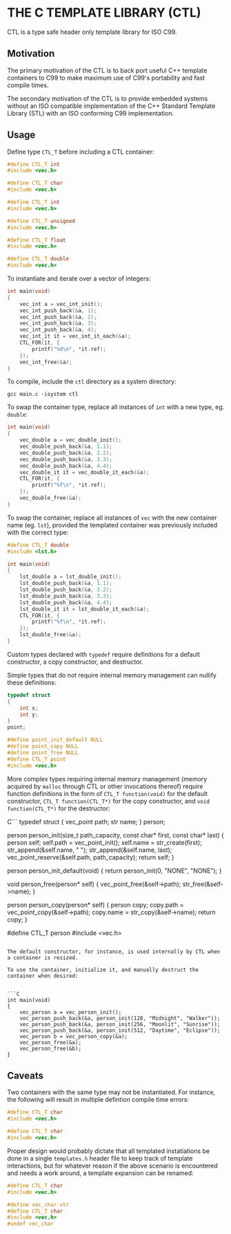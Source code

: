 # THE C TEMPLATE LIBRARY (CTL)

CTL is a type safe header only template library for ISO C99.

## Motivation

The primary motivation of the CTL is to back port useful C++ template containers
to C99 to make maximum use of C99's portability and fast compile times.

The secondary motivation of the CTL is to provide embedded systems without an ISO compatible
implementation of the C++ Standard Template Library (STL) with an ISO conforming
C99 implementation.

## Usage

Define type `CTL_T` before including a CTL container:

```C
#define CTL_T int
#include <vec.h>

#define CTL_T char
#include <vec.h>

#define CTL_T int
#include <vec.h>

#define CTL_T unsigned
#include <vec.h>

#define CTL_T float
#include <vec.h>

#define CTL_T double
#include <vec.h>

```

To instantiate and iterate over a vector of integers:

```C
int main(void)
{
    vec_int a = vec_int_init();
    vec_int_push_back(&a, 1);
    vec_int_push_back(&a, 2);
    vec_int_push_back(&a, 3);
    vec_int_push_back(&a, 4);
    vec_int_it it = vec_int_it_each(&a);
    CTL_FOR(it, {
        printf("%d\n", *it.ref);
    });
    vec_int_free(&a);
}
```

To compile, include the `ctl` directory as a system directory:

    gcc main.c -isystem ctl

To swap the container type, replace all instances of `int` with a new type, eg. `double`:

```C
int main(void)
{
    vec_double a = vec_double_init();
    vec_double_push_back(&a, 1.1);
    vec_double_push_back(&a, 2.2);
    vec_double_push_back(&a, 3.3);
    vec_double_push_back(&a, 4.4);
    vec_double_it it = vec_double_it_each(&a);
    CTL_FOR(it, {
        printf("%f\n", *it.ref);
    });
    vec_double_free(&a);
}
```

To swap the container, replace all instances of `vec` with the new container name (eg. `lst`),
provided the templated container was previously included with the correct type:

```C
#define CTL_T double
#include <lst.h>

int main(void)
{
    lst_double a = lst_double_init();
    lst_double_push_back(&a, 1.1);
    lst_double_push_back(&a, 2.2);
    lst_double_push_back(&a, 3.3);
    lst_double_push_back(&a, 4.4);
    lst_double_it it = lst_double_it_each(&a);
    CTL_FOR(it, {
        printf("%f\n", *it.ref);
    });
    lst_double_free(&a);
}
```

Custom types declared with `typedef` require definitions for a default constructor,
a copy constructor, and destructor.

Simple types that do not require internal memory management can nullify these
definitions:

```C
typedef struct
{
    int x;
    int y;
}
point;

#define point_init_default NULL
#define point_copy NULL
#define point_free NULL
#define CTL_T point
#include <vec.h>
```

More complex types requiring internal memory management (memory acquired
by `malloc` through CTL or other invocations thereof) require function definitions in
the form of `CTL_T function(void)` for the default constructor,
`CTL_T function(CTL_T*)` for the copy constructor, and `void function(CTL_T*)` for the destructor:

C```
typedef struct
{
    vec_point path;
    str name;
}
person;

person
person_init(size_t path_capacity, const char* first, const char* last)
{
    person self;
    self.path = vec_point_init();
    self.name = str_create(first);
    str_append(&self.name, " ");
    str_append(&self.name, last);
    vec_point_reserve(&self.path, path_capacity);
    return self;
}

person
person_init_default(void)
{
    return person_init(0, "NONE", "NONE");
}

void
person_free(person* self)
{
    vec_point_free(&self->path);
    str_free(&self->name);
}

person
person_copy(person* self)
{
    person copy;
    copy.path = vec_point_copy(&self->path);
    copy.name = str_copy(&self->name);
    return copy;
}

#define CTL_T person
#include <vec.h>
```

The default constructor, for instance, is used internally by CTL when a container is resized.

To use the container, initialize it, and manually destruct the container when desired:


```C
int main(void)
{
    vec_person a = vec_person_init();
    vec_person_push_back(&a, person_init(128, "Midnight", "Walker"));
    vec_person_push_back(&a, person_init(256, "Moonlit", "Sunrise"));
    vec_person_push_back(&a, person_init(512, "Daytime", "Eclipse"));
    vec_person b = vec_person_copy(&a);
    vec_person_free(&a);
    vec_person_free(&b);
}
```

## Caveats

Two containers with the same type may not be instantiated. For instance, the following
will result in multiple defintion compile time errors:

```C
#define CTL_T char
#include <vec.h>

#define CTL_T char
#include <vec.h>
```

Proper design would probably dictate that all templated instatiations be done in a single
`templates.h` header file to keep track of template interactions, but for whatever reason
if the above scenario is encountered and needs a work around, a template expansion can be renamed:

```C
#define CTL_T char
#include <vec.h>

#define vec_char str
#define CTL_T char
#include <vec.h>
#undef vec_char
```
